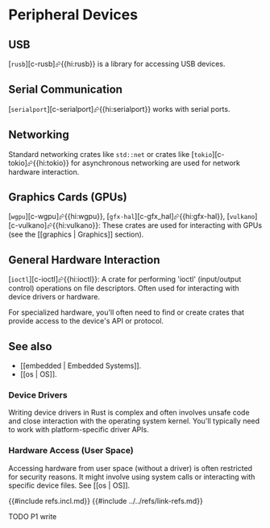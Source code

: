 # Peripheral Devices

## USB

[`rusb`][c-rusb]⮳{{hi:rusb}} is a library for accessing USB devices.

## Serial Communication

[`serialport`][c-serialport]⮳{{hi:serialport}} works with serial ports.

## Networking

Standard networking crates like `std::net` or crates like [`tokio`][c-tokio]⮳{{hi:tokio}} for asynchronous networking are used for network hardware interaction.

## Graphics Cards (GPUs)

[`wgpu`][c-wgpu]⮳{{hi:wgpu}}, [`gfx-hal`][c-gfx_hal]⮳{{hi:gfx-hal}}, [`vulkano`][c-vulkano]⮳{{hi:vulkano}}: These crates are used for interacting with GPUs (see the [[graphics | Graphics]] section).

## General Hardware Interaction

[`ioctl`][c-ioctl]⮳{{hi:ioctl}}: A crate for performing 'ioctl' (input/output control) operations on file descriptors. Often used for interacting with device drivers or hardware.

For specialized hardware, you'll often need to find or create crates that provide access to the device's API or protocol.

## See also

- [[embedded | Embedded Systems]].
- [[os | OS]].

### Device Drivers

Writing device drivers in Rust is complex and often involves unsafe code and close interaction with the operating system kernel. You'll typically need to work with platform-specific driver APIs.

### Hardware Access (User Space)

Accessing hardware from user space (without a driver) is often restricted for security reasons. It might involve using system calls or interacting with specific device files. See [[os | OS]].

{{#include refs.incl.md}}
{{#include ../../refs/link-refs.md}}

<div class="hidden">
TODO P1 write
</div>
